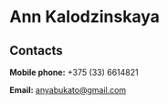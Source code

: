 # Ann Kalodzinskaya 

## Contacts

**Mobile phone:** +375 (33) 6614821

**Email:** anyabukato@gmail.com

